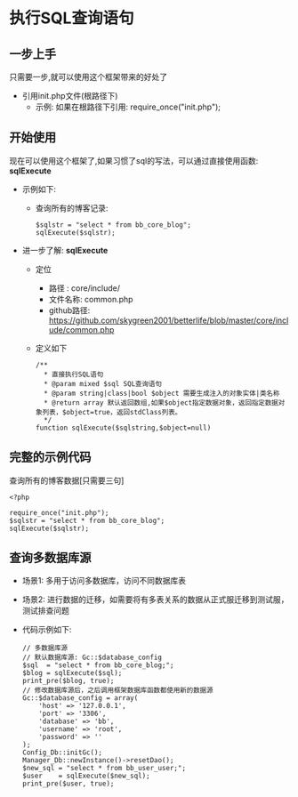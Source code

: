 # 执行SQL查询语句

## 一步上手

只需要一步,就可以使用这个框架带来的好处了

* 引用init.php文件(根路径下)
  - 示例: 如果在根路径下引用: require_once("init.php");

## 开始使用

现在可以使用这个框架了,如果习惯了sql的写法，可以通过直接使用函数: **sqlExecute**

  - 示例如下:

    - 查询所有的博客记录:

      ```
      $sqlstr = "select * from bb_core_blog";
      sqlExecute($sqlstr);
      ```

  - 进一步了解: **sqlExecute**

    * 定位

      - 路径   : core/include/
      - 文件名称: common.php
      - github路径: https://github.com/skygreen2001/betterlife/blob/master/core/include/common.php

    * 定义如下

      ```
      /**
        * 直接执行SQL语句
        * @param mixed $sql SQL查询语句
        * @param string|class|bool $object 需要生成注入的对象实体|类名称
        * @return array 默认返回数组,如果$object指定数据对象，返回指定数据对象列表，$object=true，返回stdClass列表。
        */
      function sqlExecute($sqlstring,$object=null)
      ```


## 完整的示例代码

查询所有的博客数据[只需要三句]

```
<?php

require_once("init.php");
$sqlstr = "select * from bb_core_blog";
sqlExecute($sqlstr);

```

## 查询多数据库源
 
  - 场景1: 多用于访问多数据库，访问不同数据库表
  - 场景2: 进行数据的迁移，如需要将有多表关系的数据从正式服迁移到测试服，测试排查问题
  - 代码示例如下:

    ```
    // 多数据库源
    // 默认数据库源: Gc::$database_config
    $sql  = "select * from bb_core_blog;";
    $blog = sqlExecute($sql);
    print_pre($blog, true);
    // 修改数据库源后，之后调用框架数据库函数都使用新的数据源
    Gc::$database_config = array(
        'host' => '127.0.0.1',
        'port' => '3306',
        'database' => 'bb',
        'username' => 'root',
        'password' => ''
    );
    Config_Db::initGc();
    Manager_Db::newInstance()->resetDao();
    $new_sql = "select * from bb_user_user;";
    $user    = sqlExecute($new_sql);
    print_pre($user, true);
    ```
